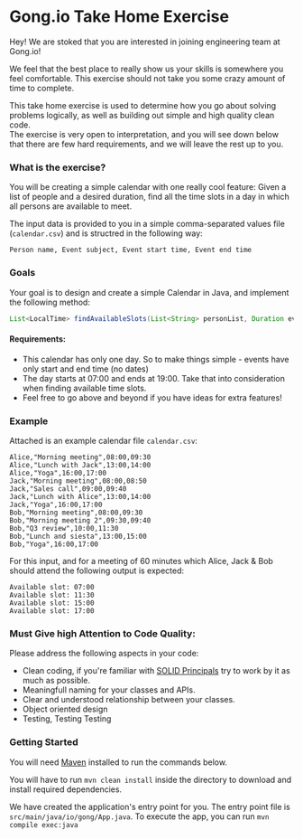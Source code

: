 # Gong.io Take Home Exercise

Hey! We are stoked that you are interested in joining engineering team at Gong.io!

We feel that the best place to really show us your skills is somewhere you feel comfortable. This exercise should not take you some crazy amount of time to complete.

This take home exercise is used to determine how you go about solving problems logically, as well as building out simple and high quality clean code.  
The exercise is very open to interpretation, and you will see down below that there are few hard requirements, and we will leave the rest up to you.

### What is the exercise?
You will be creating a simple calendar with one really cool feature: Given a list of people and a desired duration, find all the time slots in a day in which all persons are available to meet.

The input data is provided to you in a simple comma-separated values file (`calendar.csv`) and is structred in the following way:

```
Person name, Event subject, Event start time, Event end time
```   

### Goals

Your goal is to design and create a simple Calendar in Java, and implement the following method:

```java
List<LocalTime> findAvailableSlots(List<String> personList, Duration eventDuration);
``` 

#### Requirements:
- This calendar has only one day. So to make things simple - events have only start and end time (no dates)
- The day starts at 07:00 and ends at 19:00. Take that into consideration when finding available time slots.
- Feel free to go above and beyond if you have ideas for extra features!


### Example
Attached is an example calendar file `calendar.csv`:
```
Alice,"Morning meeting",08:00,09:30
Alice,"Lunch with Jack",13:00,14:00
Alice,"Yoga",16:00,17:00
Jack,"Morning meeting",08:00,08:50
Jack,"Sales call",09:00,09:40
Jack,"Lunch with Alice",13:00,14:00
Jack,"Yoga",16:00,17:00
Bob,"Morning meeting",08:00,09:30
Bob,"Morning meeting 2",09:30,09:40
Bob,"Q3 review",10:00,11:30
Bob,"Lunch and siesta",13:00,15:00
Bob,"Yoga",16:00,17:00
```

For this input, and for a meeting of 60 minutes which Alice, Jack & Bob should attend the following output is expected:

```
Available slot: 07:00
Available slot: 11:30
Available slot: 15:00
Available slot: 17:00
```

### Must Give high Attention to Code Quality:
Please address the following aspects in your code:
- Clean coding, if you're familiar with [SOLID Principals](https://en.wikipedia.org/wiki/SOLID) try to work by it as much as possible.
- Meaningfull naming for your classes and APIs.
- Clear and understood relationship between your classes.
- Object oriented design
- Testing, Testing Testing
 
### Getting Started

You will need [Maven](https://maven.apache.org/) installed to run the commands below.

You will have to run `mvn clean install` inside the directory to download and install required dependencies.

We have created the application's entry point for you. The entry point file is `src/main/java/io/gong/App.java`.
To execute the app, you can run `mvn compile exec:java`

